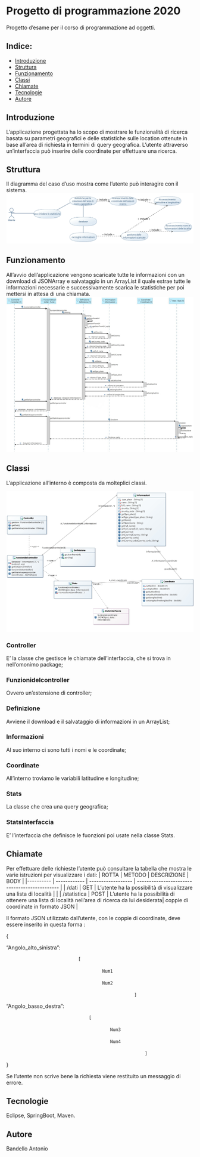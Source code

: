 # Progetto di programmazione 2020
Progetto d’esame per il corso di programmazione ad oggetti.
## Indice:
* [Introduzione](#Introduzione)
* [Struttura](#Struttura)
* [Funzionamento](#Funzionamento)
* [Classi](#Classi)
* [Chiamate](#Chiamate)
* [Tecnologie](#Tecnologie)
* [Autore](#Autore)
## Introduzione
L’applicazione progettata ha lo scopo di mostrare le funzionalità di ricerca basata su parametri geografici e delle statistiche sulle location ottenute in base all’area di richiesta in termini di query geografica. L’utente attraverso un’interfaccia può inserire delle coordinate per effettuare una ricerca.

## Struttura 
Il diagramma del caso d’uso mostra come l’utente può interagire con il sistema.
![tekst img1](./UML/UseCaseDiagram.jpg)

## Funzionamento
All’avvio dell’applicazione vengono scaricate tutte le informazioni con un download di JSONArray e salvataggio in un ArrayList il quale estrae tutte le informazioni necessarie e successivamente scarica le statistiche per poi mettersi in attesa di una chiamata.
![tekst img2](./UML/SequenceDiagram.jpg)

## Classi
L’applicazione all’interno è composta da molteplici classi.

![tekst img3](./UML/ClassDiagram.jpg)

### Controller
E’ la classe che gestisce le chiamate dell’interfaccia, che si trova in nell’omonimo package;
### Funzionidelcontroller 
Ovvero un’estensione di controller;
### Definizione 
Avviene il download e il salvataggio di informazioni in un ArrayList;
### Informazioni
Al suo interno ci sono tutti i nomi e le coordinate;
### Coordinate 
All’interno troviamo le variabili latitudine e longitudine;
### Stats
La classe che crea una query geografica;
### StatsInterfaccia
E’ l’interfaccia che definisce le fuonzioni poi usate nella classe Stats.

## Chiamate
Per effettuare delle richieste l’utente può consultare la tabella che mostra le varie istruzioni per visualizzare i dati:
| ROTTA | METODO | DESCRIZIONE | BODY |
|---------- | ------------ | ------------------ | --------------------------------------------- |
| /dati | GET | L’utente ha la possibilità di visualizzare una lista di località |  |
| /statistica | POST | L’utente ha la possibilità di ottenere una lista di località nell’area di ricerca da lui desiderata| coppie di coordinate in formato JSON |

Il formato JSON utilizzato dall’utente, con le coppie di coordinate, deve essere inserito in questa forma : 
 
{
 
“Angolo_alto_sinistra”:

                               [

                                        Num1

                                        Num2

                                                    ]

“Angolo_basso_destra”:

                                   [

                                           Num3

                                           Num4

                                                        ]

}

Se l’utente non scrive bene la richiesta viene restituito un messaggio di errore.

## Tecnologie
Eclipse,
SpringBoot,
Maven.

## Autore
Bandello Antonio
